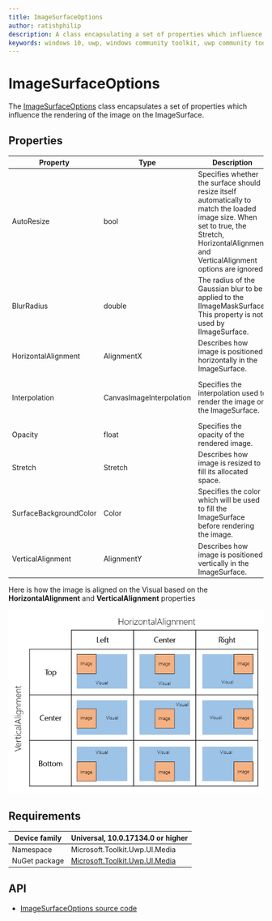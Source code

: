 ```yaml
---
title: ImageSurfaceOptions
author: ratishphilip
description: A class encapsulating a set of properties which influence the rendering of the image on an ImageSurface or ImageSurfaceBrush.
keywords: windows 10, uwp, windows community toolkit, uwp community toolkit, uwp toolkit, brush, Win2D, composition
---
```


# ImageSurfaceOptions

The [ImageSurfaceOptions](/dotnet/api/microsoft.toolkit.uwp.ui.media.imagesurfaceoptions) class encapsulates a set of properties which influence the rendering of the image on the ImageSurface.

## Properties

| Property               | Type                     | Description                                                                                                                                                                                    | Possible Values                                                                  |
| ---------------------- | ------------------------ | ---------------------------------------------------------------------------------------------------------------------------------------------------------------------------------------------- | -------------------------------------------------------------------------------- |
| AutoResize             | bool                     | Specifies whether the surface should resize itself automatically to match the loaded image size. When set to true, the Stretch, HorizontalAlignment and VerticalAlignment options are ignored. | false                                                                            |
| BlurRadius             | double                   | The radius of the Gaussian blur to be applied to the IImageMaskSurface. This property is not used by IImageSurface.                                                                            | Any positive double value.                                                       |
| HorizontalAlignment    | AlignmentX               | Describes how image is positioned horizontally in the ImageSurface.                                                                                                                            | Left, Center, Right                                                              |
| Interpolation          | CanvasImageInterpolation | Specifies the interpolation used to render the image on the ImageSurface.                                                                                                                      | NearestNeighbor, Linear, Cubic, MultiSampleLinear, Anisotropic, HighQualityCubic |
| Opacity                | float                    | Specifies the opacity of the rendered image.                                                                                                                                                   | 0 - 1f inclusive                                                                 |
| Stretch                | Stretch                  | Describes how image is resized to fill its allocated space.                                                                                                                                    | None, Uniform, Fill, UniformToFill                                               |
| SurfaceBackgroundColor | Color                    | Specifies the color which will be used to fill the ImageSurface before rendering the image.                                                                                                    | All possible values that can be created.                                         |
| VerticalAlignment      | AlignmentY               | Describes how image is positioned vertically in the ImageSurface.                                                                                                                              | Top, Center, Bottom                                                              |

Here is how the image is aligned on the Visual based on the **HorizontalAlignment** and **VerticalAlignment** properties

![Image Alignment](../resources/images/Surface/ImageSurfaceOptions_Alignment.png 'Alignment of image on the Image Surface')

## Requirements

| Device family | Universal, 10.0.17134.0 or higher                                                                |
| ------------- | ------------------------------------------------------------------------------------------------ |
| Namespace     | Microsoft.Toolkit.Uwp.UI.Media                                                                   |
| NuGet package | [Microsoft.Toolkit.Uwp.UI.Media](https://www.nuget.org/packages/Microsoft.Toolkit.Uwp.UI.Media/) |

## API

- [ImageSurfaceOptions source code](https://github.com/windows-toolkit/WindowsCommunityToolkit/blob/rel/7.0.0/Microsoft.Toolkit.Uwp.UI.Media/Surface/ImageSurfaceOptions.cs)
